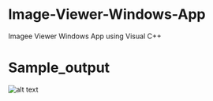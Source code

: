 # Image-Viewer-Windows-App
Imagee Viewer Windows App using Visual C++
# Sample_output
![alt text](https://github.com/BlitzenPrancer/Picture-Viewer-Windows-App/blob/main/PictureViewer.PNG)
